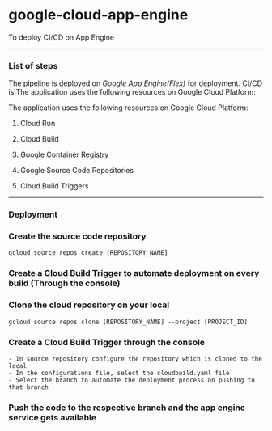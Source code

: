 # google-cloud-app-engine
To deploy CI/CD on App Engine

---

### List of steps

The pipeline is deployed on _Google App Engine(Flex)_ for deployment. CI/CD is 
The application uses the following resources on Google Cloud Platform:

The application uses the following resources on Google Cloud Platform:

1) Cloud Run

2) Cloud Build

3) Google Container Registry

5) Google Source Code Repositories   

6) Cloud Build Triggers

---

### Deployment

### Create the source code repository

`gcloud source repos create [REPOSITORY_NAME]`

### Create a Cloud Build Trigger to automate deployment on every build (Through the console)

### Clone the cloud repository on your local

`gcloud source repos clone [REPOSITORY_NAME] --project [PROJECT_ID]`

### Create a Cloud Build Trigger through the console 
    - In source repository configure the repository which is cloned to the local
    - In the configurations file, select the cloudbuild.yaml file
    - Select the branch to automate the deployment process on pushing to that branch

###  Push the code to the respective branch and the app engine service gets available

